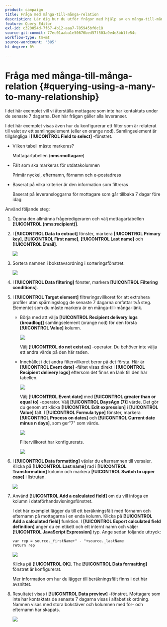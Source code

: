 ```yaml
---
product: campaign
title: Fråga med många-till-många-relation
description: Lär dig hur du utför frågor med hjälp av en många-till-många-relation
feature: Query Editor
exl-id: c320054d-7f67-4b12-aaa7-785945bf0c18
source-git-commit: 77ec01aaba1e50676bed57f503a9e4e8bb1fe54c
workflow-type: tm+mt
source-wordcount: '385'
ht-degree: 0%

---
```


# Fråga med många-till-många-relation {#querying-using-a-many-to-many-relationship}



I det här exemplet vill vi återställa mottagare som inte har kontaktats under de senaste 7 dagarna. Den här frågan gäller alla leveranser.

I det här exemplet visas även hur du konfigurerar ett filter som är relaterat till valet av ett samlingselement (eller en orange nod). Samlingselement är tillgängliga i **[!UICONTROL Field to select]** -fönstret.

* Vilken tabell måste markeras?

   Mottagartabellen (**nms:mottagare**)

* Fält som ska markeras för utdatakolumnen

   Primär nyckel, efternamn, förnamn och e-postadress

* Baserat på vilka kriterier är den information som filtreras

   Baserat på leveransloggarna för mottagare som går tillbaka 7 dagar före idag

Använd följande steg:

1. Öppna den allmänna frågeredigeraren och välj mottagartabellen **[!UICONTROL (nms:recipient)]**.
1. I **[!UICONTROL Data to extract]** fönster, markera **[!UICONTROL Primary key]**, **[!UICONTROL First name]**, **[!UICONTROL Last name]** och **[!UICONTROL Email]**.

   ![](assets/query_editor_nveau_33.png)

1. Sortera namnen i bokstavsordning i sorteringsfönstret.

   ![](assets/query_editor_nveau_34.png)

1. I **[!UICONTROL Data filtering]** fönster, markera **[!UICONTROL Filtering conditions]**.
1. I **[!UICONTROL Target element]** filtreringsvillkoret för att extrahera profiler utan spårningslogg de senaste 7 dagarna omfattar två steg. Elementet som du måste markera är en många-till-många-länk.

   * Börja med att välja **[!UICONTROL Recipient delivery logs (broadlog)]** samlingselement (orange nod) för den första **[!UICONTROL Value]** kolumn.

      ![](assets/query_editor_nveau_67.png)

      Välj **[!UICONTROL do not exist as]** -operator. Du behöver inte välja ett andra värde på den här raden.

   * Innehållet i det andra filtervillkoret beror på det första. Här är **[!UICONTROL Event date]** -fältet visas direkt i **[!UICONTROL Recipient delivery logs]** eftersom det finns en länk till den här tabellen.

      ![](assets/query_editor_nveau_36.png)

      Välj **[!UICONTROL Event date]** med **[!UICONTROL greater than or equal to]** -operator. Välj **[!UICONTROL DaysAgo (7)]** värde. Det gör du genom att klicka **[!UICONTROL Edit expression]** i **[!UICONTROL Value]** fält. I **[!UICONTROL Formula type]** fönster, markera **[!UICONTROL Process on dates]** och **[!UICONTROL Current date minus n days]**, som ger&quot;7&quot; som värde.

      ![](assets/query_editor_nveau_37.png)

      Filtervillkoret har konfigurerats.

      ![](assets/query_editor_nveau_38.png)

1. I **[!UICONTROL Data formatting]** växlar du efternamnen till versaler. Klicka på **[!UICONTROL Last name]** rad i **[!UICONTROL Transformation]** kolumn och markera **[!UICONTROL Switch to upper case]** i listrutan.

   ![](assets/query_editor_nveau_39.png)

1. Använd **[!UICONTROL Add a calculated field]** om du vill infoga en kolumn i dataförhandsvisningsfönstret.

   I det här exemplet lägger du till ett beräkningsfält med förnamn och efternamn på mottagarna i en enda kolumn. Klicka på **[!UICONTROL Add a calculated field]** funktion. I **[!UICONTROL Export calculated field definition]** anger du en etikett och ett internt namn och väljer **[!UICONTROL JavaScript Expression]** typ. Ange sedan följande uttryck:

   ```
   var rep = source._firstName+" - "+source._lastName
   return rep
   ```

   ![](assets/query_editor_nveau_40.png)

   Klicka på **[!UICONTROL OK]**. The **[!UICONTROL Data formatting]** fönstret är konfigurerat.

   Mer information om hur du lägger till beräkningsfält finns i det här avsnittet.

1. Resultatet visas i **[!UICONTROL Data preview]** -fönstret. Mottagare som inte har kontaktats de senaste 7 dagarna visas i alfabetisk ordning. Namnen visas med stora bokstäver och kolumnen med för- och efternamn har skapats.

   ![](assets/query_editor_nveau_41.png)
